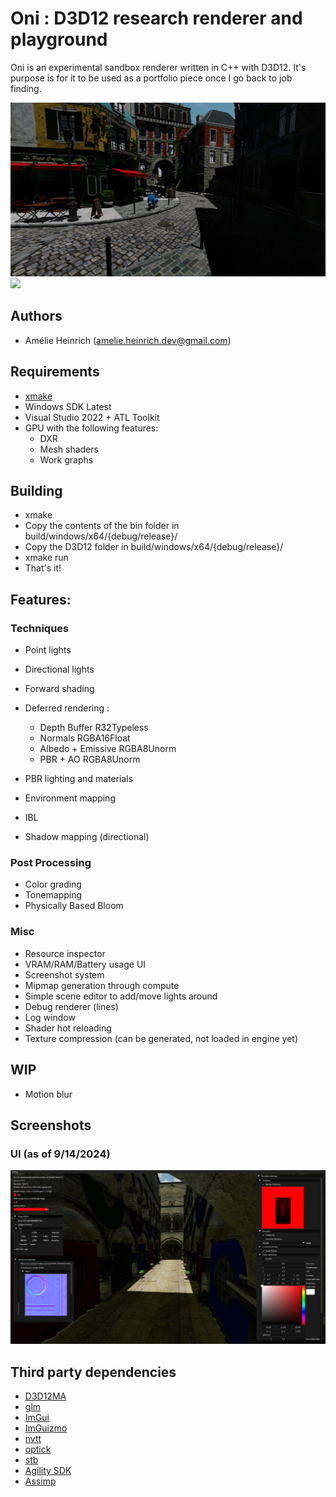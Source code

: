 # Oni : D3D12 research renderer and playground

Oni is an experimental sandbox renderer written in C++ with D3D12. It's purpose is for it to be used as a portfolio piece once I go back to job finding.

![](screenshots/Bistro.png)
![](screenshots/Sponza.png)

## Authors

- Amélie Heinrich (amelie.heinrich.dev@gmail.com)

## Requirements

- [xmake](https://xmake.io/#/)
- Windows SDK Latest
- Visual Studio 2022 + ATL Toolkit
- GPU with the following features:
    - DXR
    - Mesh shaders
    - Work graphs

## Building

- xmake
- Copy the contents of the bin folder in build/windows/x64/{debug/release}/
- Copy the D3D12 folder in build/windows/x64/{debug/release}/
- xmake run
- That's it!

## Features:

### Techniques

- Point lights
- Directional lights

- Forward shading
- Deferred rendering :
    - Depth Buffer R32Typeless
    - Normals RGBA16Float
    - Albedo + Emissive RGBA8Unorm
    - PBR + AO RGBA8Unorm

- PBR lighting and materials

- Environment mapping
- IBL

- Shadow mapping (directional)

### Post Processing
- Color grading
- Tonemapping
- Physically Based Bloom

### Misc
- Resource inspector
- VRAM/RAM/Battery usage UI
- Screenshot system
- Mipmap generation through compute
- Simple scene editor to add/move lights around
- Debug renderer (lines)
- Log window
- Shader hot reloading
- Texture compression (can be generated, not loaded in engine yet)

## WIP

- Motion blur

## Screenshots

### UI (as of 9/14/2024)

![](screenshots/UI.png)

## Third party dependencies

- [D3D12MA](https://gpuopen.com/d3d12-memory-allocator/)
- [glm](https://github.com/g-truc/glm)
- [ImGui](https://github.com/ocornut/ImGui)
- [ImGuizmo](https://github.com/CedricGuillemet/ImGuizmo)
- [nvtt](https://github.com/castano/nvidia-texture-tools)
- [optick](https://github.com/bombomby/optick)
- [stb](https://github.com/nothings/stb)
- [Agility SDK](https://devblogs.microsoft.com/directx/directx12agility/)
- [Assimp](https://github.com/assimp/assimp)
